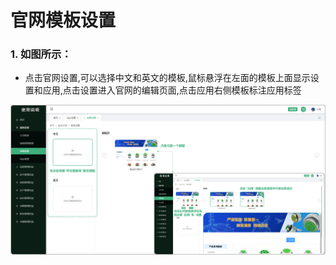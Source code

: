 # 官网模板设置

### 1. 如图所示：

* 点击官网设置,可以选择中文和英文的模板,鼠标悬浮在左面的模板上面显示设置和应用,点击设置进入官网的编辑页面,点击应用右侧模板标注应用标签

![如图所示](../../file/gw.png)

